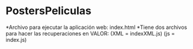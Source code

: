 # PostersPeliculas

*Archivo para ejecutar la aplicación web: index.html
*Tiene dos archivos para hacer las recuperaciones en VALOR: (XML = indexXML.js) (js = index.js)
